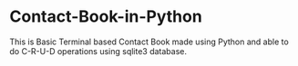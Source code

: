 # Contact-Book-in-Python
This is Basic Terminal based Contact Book made using Python and able to do C-R-U-D operations using sqlite3 database.
